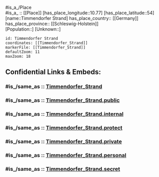 ﻿---
confidential: public
isDeleted: false
location:
- 54
- 10.77
mapmarker: city
mapzoom:
- 7
- 12
SpocWebEntityId: 34875
tags:
- geo/City
type: City
---

#is_a_/Place  
#is_a_ :: [[Place]] 
[has_place_longitude::10.77] 
[has_place_latitude::54] 
[name::Timmendorfer Strand] 
has_place_country:: [[Germany]]  
has_place_province:: [[Schleswig-Holstein]]  
[Population::] 
[Unknown::] 


```leaflet
id: Timmendorfer Strand
coordinates: [[Timmendorfer_Strand]] 
markerFile: [[Timmendorfer_Strand]] 
defaultZoom: 11 
maxZoom: 18
```


## Confidential Links & Embeds: 

### #is_/same_as :: [Timmendorfer_Strand](/_Standards/Earth/Continent/Europe/Europe~Central/Germany/Germany~West/Schleswig-Holstein/counties~SH/Ostholstein/cities~Ostholstein/Timmendorfer_Strand.md) 

### #is_/same_as :: [Timmendorfer_Strand.public](/_public/Earth/Continent/Europe/Europe~Central/Germany/Germany~West/Schleswig-Holstein/counties~SH/Ostholstein/cities~Ostholstein/Timmendorfer_Strand.public.md) 

### #is_/same_as :: [Timmendorfer_Strand.internal](/_internal/Earth/Continent/Europe/Europe~Central/Germany/Germany~West/Schleswig-Holstein/counties~SH/Ostholstein/cities~Ostholstein/Timmendorfer_Strand.internal.md) 

### #is_/same_as :: [Timmendorfer_Strand.protect](/_protect/Earth/Continent/Europe/Europe~Central/Germany/Germany~West/Schleswig-Holstein/counties~SH/Ostholstein/cities~Ostholstein/Timmendorfer_Strand.protect.md) 

### #is_/same_as :: [Timmendorfer_Strand.private](/_private/Earth/Continent/Europe/Europe~Central/Germany/Germany~West/Schleswig-Holstein/counties~SH/Ostholstein/cities~Ostholstein/Timmendorfer_Strand.private.md) 

### #is_/same_as :: [Timmendorfer_Strand.personal](/_personal/Earth/Continent/Europe/Europe~Central/Germany/Germany~West/Schleswig-Holstein/counties~SH/Ostholstein/cities~Ostholstein/Timmendorfer_Strand.personal.md) 

### #is_/same_as :: [Timmendorfer_Strand.secret](/_secret/Earth/Continent/Europe/Europe~Central/Germany/Germany~West/Schleswig-Holstein/counties~SH/Ostholstein/cities~Ostholstein/Timmendorfer_Strand.secret.md)


